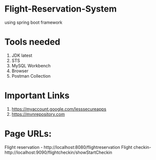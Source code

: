 # Flight-Reservation-System
using spring boot framework

# Tools needed
1. JDK latest
2. STS
3. MySQL Workbench
4. Browser
5. Postman Collection

# Important Links
1. https://myaccount.google.com/lesssecureapps
2. https://mvnrepository.com

# Page URLs: 
Flight reservation - http://localhost:8080/flightreservation
Flight checkin- http://localhost:9090/flightcheckin/showStartCheckin

